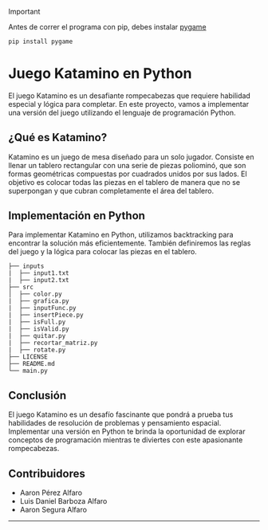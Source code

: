 > [!IMPORTANT]
> Antes de correr el programa con pip, debes instalar [pygame](https://pypi.org/project/pygame/)
> ```bash
> pip install pygame
> ```
 
# Juego Katamino en Python

El juego Katamino es un desafiante rompecabezas que requiere habilidad especial y lógica para completar. En este proyecto, vamos a implementar una versión del juego utilizando el lenguaje de programación Python.

## ¿Qué es Katamino?

Katamino es un juego de mesa diseñado para un solo jugador. Consiste en llenar un tablero rectangular con una serie de piezas poliominó, que son formas geométricas compuestas por cuadrados unidos por sus lados. El objetivo es colocar todas las piezas en el tablero de manera que no se superpongan y que cubran completamente el área del tablero.

## Implementación en Python

Para implementar Katamino en Python, utilizamos backtracking para encontrar la solución más eficientemente. También definiremos las reglas del juego y la lógica para colocar las piezas en el tablero.

```
├── inputs
|  ├── input1.txt
|  ├── input2.txt
├── src
│  ├── color.py
|  ├── grafica.py
|  ├── inputFunc.py
|  ├── insertPiece.py
|  ├── isFull.py
|  ├── isValid.py
|  ├── quitar.py
|  ├── recortar_matriz.py
|  ├── rotate.py
├── LICENSE
├── README.md
└── main.py
```

## Conclusión

El juego Katamino es un desafío fascinante que pondrá a prueba tus habilidades de resolución de problemas y pensamiento espacial. Implementar una versión en Python te brinda la oportunidad de explorar conceptos de programación mientras te diviertes con este apasionante rompecabezas.

## Contribuidores

-   Aaron Pérez Alfaro
-   Luis Daniel Barboza Alfaro
-   Aaron Segura Alfaro

---
